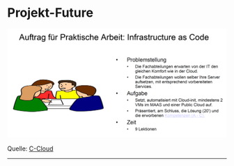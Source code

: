 Projekt-Future
========

![](00_Allgemein/images/Aufgabenstellung.png)

Quelle: [C-Cloud](https://tbzedu.sharepoint.com/:b:/s/campus/students/ETsx_WMjJDxKjJSHetagyHoBd1YO68UE5JEM1ElEtoDI0g?e=tQr7fy)

- - -


